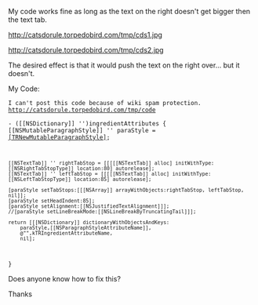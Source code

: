 

My code works fine as long as the text on the right doesn't get bigger then the text tab.

http://catsdorule.torpedobird.com/tmp/cds1.jpg

http://catsdorule.torpedobird.com/tmp/cds2.jpg

The desired effect is that it would push the text on the right over... but it doesn't.

My Code:

<code>I can't post this code because of wiki spam protection. http://catsdorule.torpedobird.com/tmp/code
</code>

<code>- ([[NSDictionary]] '')ingredientAttributes
{
	[[NSMutableParagraphStyle]] '' paraStyle = [[TRNewMutableParagraphStyle]]();
	
	[[NSTextTab]] '' rightTabStop = [[[[[NSTextTab]] alloc] initWithType:[[NSRightTabStopType]] location:80] autorelease];
	[[NSTextTab]] '' leftTabStop = [[[[[NSTextTab]] alloc] initWithType:[[NSLeftTabStopType]] location:85] autorelease];
	
	[paraStyle setTabStops:[[[NSArray]] arrayWithObjects:rightTabStop, leftTabStop, nil]];
	[paraStyle setHeadIndent:85];
	[paraStyle setAlignment:[[NSJustifiedTextAlignment]]];
	//[paraStyle setLineBreakMode:[[NSLineBreakByTruncatingTail]]];
	
	return [[[NSDictionary]] dictionaryWithObjectsAndKeys:
		paraStyle,[[NSParagraphStyleAttributeName]],
		@"",kTRIngredientAttributeName,
		nil];
}
</code>

Does anyone know how to fix this?

Thanks